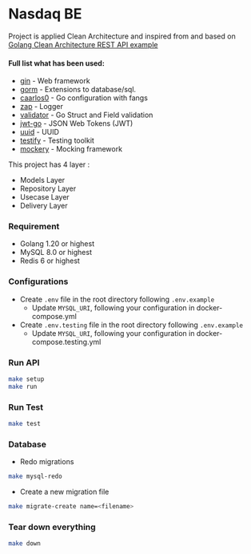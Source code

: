 # Nasdaq BE
Project is applied Clean Architecture and inspired from and based on [Golang Clean Architecture REST API example](https://github.com/AleksK1NG/Go-Clean-Architecture-REST-API)

#### Full list what has been used:
* [gin](https://github.com/gin-gonic/gin) - Web framework
* [gorm](https://gorm.io/) - Extensions to database/sql.
* [caarlos0](https://github.com/caarlos0/env) - Go configuration with fangs
* [zap](https://github.com/uber-go/zap) - Logger
* [validator](https://github.com/go-playground/validator) - Go Struct and Field validation
* [jwt-go](https://github.com/golang-jwt/jwt) - JSON Web Tokens (JWT)
* [uuid](https://github.com/google/uuid) - UUID
* [testify](https://github.com/stretchr/testify) - Testing toolkit
* [mockery](https://github.com/vektra/mockery) - Mocking framework

This project has 4 layer :

- Models Layer
- Repository Layer
- Usecase Layer
- Delivery Layer

### Requirement
- Golang 1.20 or highest
- MySQL 8.0 or highest
- Redis 6 or highest 

### Configurations
- Create `.env` file in the root directory following `.env.example`
  - Update `MYSQL_URI`,  following your configuration in docker-compose.yml
- Create `.env.testing` file in the root directory following `.env.example`
  - Update `MYSQL_URI`,  following your configuration in docker-compose.testing.yml

### Run API

```bash
make setup
make run
```

### Run Test

```bash
make test
```

### Database
- Redo migrations

```bash
make mysql-redo
```

- Create a new migration file

```bash
make migrate-create name=<filename>
```

### Tear down everything

```bash
make down
```
